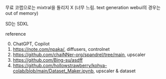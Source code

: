 무료 코랩으로는 mixtral을 돌리지 X (너무 느림. text generation webui의 경우는 out of memory)

SD는 SDXL

reference

0) ChatGPT, Copilot
1) https://note.com/npaka/, diffusers, controlnet
2) https://github.com/chaiNNer-org/spandrel/tree/main, upscaler
3) https://github.com/Bing-su/asdff
4) https://github.com/hollowstrawberry/kohya-colab/blob/main/Dataset_Maker.ipynb, upscaler & dataset
